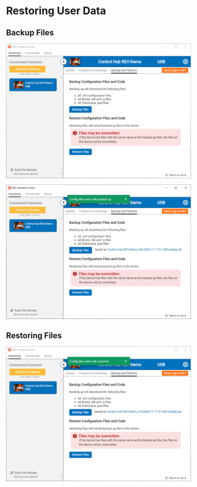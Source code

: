 # Restoring User Data

## Backup Files



![](../.gitbook/assets/control-hub-backup-and-restore.png)

![](../.gitbook/assets/control-hub-backup-and-restore-files-backed-up.png)

## Restoring Files



![](../.gitbook/assets/control-hub-backup-and-restore-files-restored.png)


